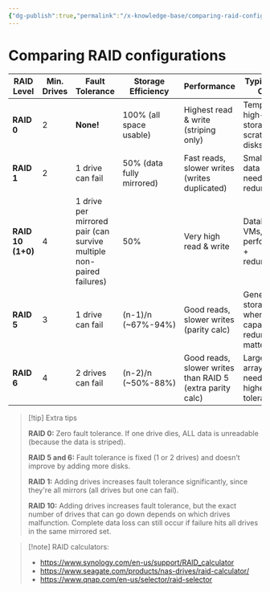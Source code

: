 ```yaml
---
{"dg-publish":true,"permalink":"/x-knowledge-base/comparing-raid-configurations/"}
---
```


# Comparing RAID configurations

| **RAID Level**    | **Min. Drives** | **Fault Tolerance**                                                  | **Storage Efficiency**    | **Performance**                                           | **Typical Use Case**                                 |
| ----------------- | --------------- | -------------------------------------------------------------------- | ------------------------- | --------------------------------------------------------- | ---------------------------------------------------- |
| **RAID 0**        | 2               | **None!**                                                            | 100% (all space usable)   | Highest read & write (striping only)                      | Temporary high-speed storage, scratch disks          |
| **RAID 1**        | 2               | 1 drive can fail                                                     | 50% (data fully mirrored) | Fast reads, slower writes (writes duplicated)             | Small critical data sets needing redundancy          |
| **RAID 10 (1+0)** | 4               | 1 drive per mirrored pair (can survive multiple non-paired failures) | 50%                       | Very high read & write                                    | Databases, VMs, performance + redundancy             |
| **RAID 5**        | 3               | 1 drive can fail                                                     | (n-1)/n (\~67%-94%)       | Good reads, slower writes (parity calc)                   | General storage where capacity and redundancy matter |
| **RAID 6**        | 4               | 2 drives can fail                                                    | (n-2)/n (\~50%-88%)       | Good reads, slower writes than RAID 5 (extra parity calc) | Larger arrays needing higher fault tolerance         |

> [!tip] Extra tips
> 
> **RAID 0:** Zero fault tolerance. If one drive dies, ALL data is unreadable (because the data is striped).
> 
> **RAID 5 and 6:** Fault tolerance is fixed (1 or 2 drives) and doesn’t improve by adding more disks.
> 
> **RAID 1:** Adding drives increases fault tolerance significantly, since they're all mirrors (all drives but one can fail).
> 
> **RAID 10:** Adding drives increases fault tolerance, but the exact number of drives that can go down depends on which drives malfunction. Complete data loss can still occur if failure hits all drives in the same mirrored set.

> [!note] RAID calculators:
> - https://www.synology.com/en-us/support/RAID_calculator
> - https://www.seagate.com/products/nas-drives/raid-calculator/
> - https://www.qnap.com/en-us/selector/raid-selector

